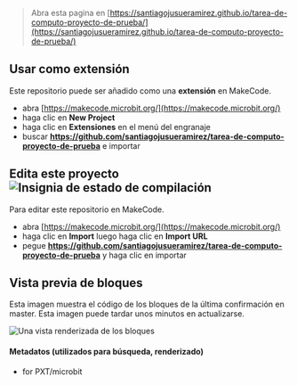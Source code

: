 
> Abra esta pagina en [https://santiagojusueramirez.github.io/tarea-de-computo-proyecto-de-prueba/](https://santiagojusueramirez.github.io/tarea-de-computo-proyecto-de-prueba/)

## Usar como extensión

Este repositorio puede ser añadido como una **extensión** en MakeCode.

* abra [https://makecode.microbit.org/](https://makecode.microbit.org/)
* haga clic en **New Project**
* haga clic en **Extensiones** en el menú del engranaje
* buscar **https://github.com/santiagojusueramirez/tarea-de-computo-proyecto-de-prueba** e importar

## Edita este proyecto ![Insignia de estado de compilación](https://github.com/santiagojusueramirez/tarea-de-computo-proyecto-de-prueba/workflows/MakeCode/badge.svg)

Para editar este repositorio en MakeCode.

* abra [https://makecode.microbit.org/](https://makecode.microbit.org/)
* haga clic en **Import** luego haga clic en **Import URL**
* pegue **https://github.com/santiagojusueramirez/tarea-de-computo-proyecto-de-prueba** y haga clic en importar

## Vista previa de bloques

Esta imagen muestra el código de los bloques de la última confirmación en master.
Esta imagen puede tardar unos minutos en actualizarse.

![Una vista renderizada de los bloques](https://github.com/santiagojusueramirez/tarea-de-computo-proyecto-de-prueba/raw/master/.github/makecode/blocks.png)

#### Metadatos (utilizados para búsqueda, renderizado)

* for PXT/microbit
<script src="https://makecode.com/gh-pages-embed.js"></script><script>makeCodeRender("{{ site.makecode.home_url }}", "{{ site.github.owner_name }}/{{ site.github.repository_name }}");</script>
